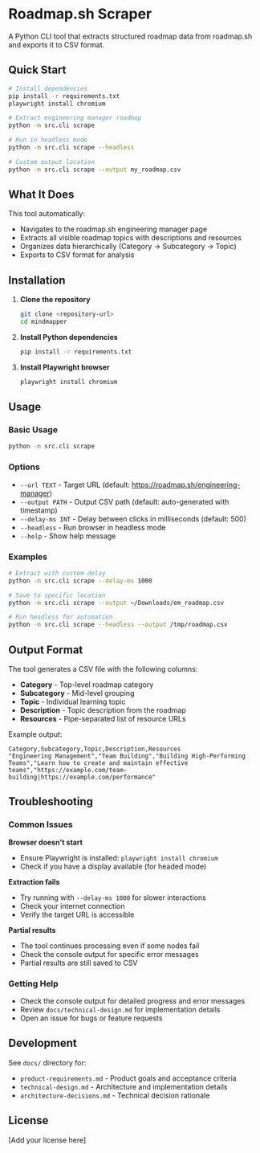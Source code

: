 # Roadmap.sh Scraper

A Python CLI tool that extracts structured roadmap data from roadmap.sh and exports it to CSV format.

## Quick Start

```bash
# Install dependencies
pip install -r requirements.txt
playwright install chromium

# Extract engineering manager roadmap
python -m src.cli scrape

# Run in headless mode
python -m src.cli scrape --headless

# Custom output location
python -m src.cli scrape --output my_roadmap.csv
```

## What It Does

This tool automatically:

- Navigates to the roadmap.sh engineering manager page
- Extracts all visible roadmap topics with descriptions and resources
- Organizes data hierarchically (Category → Subcategory → Topic)
- Exports to CSV format for analysis

## Installation

1. **Clone the repository**

   ```bash
   git clone <repository-url>
   cd mindmapper
   ```

2. **Install Python dependencies**

   ```bash
   pip install -r requirements.txt
   ```

3. **Install Playwright browser**
   ```bash
   playwright install chromium
   ```

## Usage

### Basic Usage

```bash
python -m src.cli scrape
```

### Options

- `--url TEXT` - Target URL (default: https://roadmap.sh/engineering-manager)
- `--output PATH` - Output CSV path (default: auto-generated with timestamp)
- `--delay-ms INT` - Delay between clicks in milliseconds (default: 500)
- `--headless` - Run browser in headless mode
- `--help` - Show help message

### Examples

```bash
# Extract with custom delay
python -m src.cli scrape --delay-ms 1000

# Save to specific location
python -m src.cli scrape --output ~/Downloads/em_roadmap.csv

# Run headless for automation
python -m src.cli scrape --headless --output /tmp/roadmap.csv
```

## Output Format

The tool generates a CSV file with the following columns:

- **Category** - Top-level roadmap category
- **Subcategory** - Mid-level grouping
- **Topic** - Individual learning topic
- **Description** - Topic description from the roadmap
- **Resources** - Pipe-separated list of resource URLs

Example output:

```csv
Category,Subcategory,Topic,Description,Resources
"Engineering Management","Team Building","Building High-Performing Teams","Learn how to create and maintain effective teams","https://example.com/team-building|https://example.com/performance"
```

## Troubleshooting

### Common Issues

**Browser doesn't start**

- Ensure Playwright is installed: `playwright install chromium`
- Check if you have a display available (for headed mode)

**Extraction fails**

- Try running with `--delay-ms 1000` for slower interactions
- Check your internet connection
- Verify the target URL is accessible

**Partial results**

- The tool continues processing even if some nodes fail
- Check the console output for specific error messages
- Partial results are still saved to CSV

### Getting Help

- Check the console output for detailed progress and error messages
- Review `docs/technical-design.md` for implementation details
- Open an issue for bugs or feature requests

## Development

See `docs/` directory for:

- `product-requirements.md` - Product goals and acceptance criteria
- `technical-design.md` - Architecture and implementation details
- `architecture-decisions.md` - Technical decision rationale

## License

[Add your license here]
